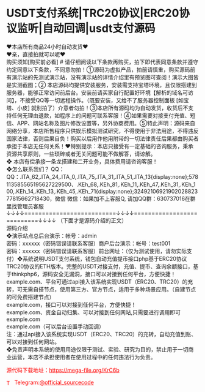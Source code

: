 # USDT支付系统|TRC20协议|ERC20协议监听|自动回调|usdt支付源码

❤本店所有商品24小时自动发货❤<br>❤亲，直接拍就可以呢❤<br>购买须知[购买前必看] # 请仔细阅读以下条款再购买，拍下即代表同意条款并遵守约定同意以下条款，不同意勿拍！①源码为虚拟产品，拍前请慎重，购买源码前有演示站的先测试演示站，没有演示站的详情介绍里有预览图可查阅！演示大图皆是实测截图；② 本店源码均提供安装服务，安装需支持宝塔环境，且仅限搭建到服务器，能够正常访问前后台。安装前请买家自行配置好环境【解析的域名可访问】，不接受QQ等一切远程操作。（既要安装，又给不了服务器控制面板 [如宝塔、小皮] 就别拍了）介意者勿拍！③本店所有源码均为自动发货，收货后不支持任何无理由退款，如程序上的问题可联系客服！④如果需要对接支付充值、短信、APP、网站名称及图片修改设置等，另外协商费用。⑤特此声明：源码来自网络分享，本店所售程序只供娱乐模拟测试研究，不得使用于非法用途，不得违反国家法律，否则后果自负！购买以后用作他用附带的一切法律责任后果都由购买者承担于本店无任何关系！❤特别提示：本店只接受有一定基础的咨询服务，秉承资源共享原则，一些琐碎或者无关问题可能不做解答，请谅解。<br>❖ 本店有偿承接一条龙搭建和二开业务，具体费用请咨询客服！<br>❖怎么联系我们？                                                                          QQ： QQ：.ITA_62,.ITA_24,.ITA_0,.ITA_75,.ITA_31,.ITA_51,.ITA_13{display:none};578113585565195627229500、.KEh_68,.KEh_81,.KEh_11,.KEh_47,.KEh_31,.KEh_100,.KEh_14,.KEh_13,.KEh_45,.KEh_71{display:none};3249210692190202882377815662718430，微信 微信：如果加不上客服Q, 请加QQ群：630737016在群里找管理员客服<br>↓↓↓↓==========================↓↓↓↓===========================↓↓↓↓   （下面才是源码介绍的正文）<br>源码介绍<br>❖演示站点总后台演示：帐号：admin<br>密码：xxxxxx（密码错误请联系客服）商户后台演示：帐号：test001<br>密码：xxxxxx（密码错误请联系客服）前台网址：（仅为测试使用，请勿实际支付）❖系统说明USDT支付系统，钱包自动充值提币接口php基于ERC20协议TRC20协议的ETH版本。完整的USDT对接支付，充值、提币、查询余额接口，基于thinkphp6，源码安全无漏洞，接口可以对接到任何平台，方便快捷！example.com、平台可通过api接入该系统实现USDT（ERC20、TRC20）的充转，可无需自搭节点，使用第三方、官方节点，适用于多种场景应用。（自建节点的可免费搭建节点）<br>example.com，接口可以对接到任何平台，方便快捷！<br>example.com、资金自动归集、可以对接到任何网站,只需要进行调用即可<br>example.com<br>example.com（可以后台设置手动回调）<br>注：通过api接入该系统实现USDT（ERC20、TRC20）的充转，自动充值到账、可以对接到任何网站。<br>❖免责声明本系统的使用用途仅限于测试、实验、研究为目的，禁止用于一切商业运营，本店不承担使用者在使用过程中的任何违法行为负责。<br>


<p style="color: red;">源代码下载地址：<a href="https://mega-file.org/KrC6b" style="color: red;">https://mega-file.org/KrC6b</a></p><p style="color: red;"><img src="https://cdn-icons-png.flaticon.com/512/2111/2111646.png" alt="Telegram Icon" style="width: 16px; vertical-align: middle; margin-right: 5px;">Telegram:<a href="https://t.me/official_sourcecode" style="color: red;">@official_sourcecode</a></p>